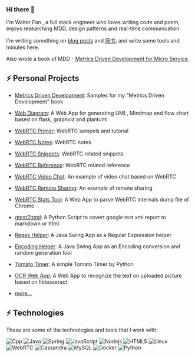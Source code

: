 ### Hi there 👋

I'm Walter Fan , a full stack engineer who loves writing code and poem, enjoys researching MDD, design patterns and real-time communication.

I'm writing something on [blog posts](https://www.fanyamin.com/) and [简书](https://www.jianshu.com/u/e0b365801f48), and write some tools and minutes here.

Also wrote a book of MDD - [Metrics Driven Development for Micro Service](http://www.cmpbook.com/products/detail?id=46463). 

## ⚡ Personal Projects

* [Metrics Driven Development](https://github.com/walterfan/mdd): Samples for my "Metrics Driven Development" book
* [Web Diagram](https://github.com/walterfan/webdiagram): A Web App for generating UML, Mindmap and flow chart based on flask, graphviz and plantuml

* [WebRTC Primer](https://github.com/walterfan/webrtc_primer): WebRTC sampels and tutorial
* [WebRTC Notes](https://github.com/walterfan/webrtc_note): WebRTC notes
* [WebRTC Snippets](https://github.com/walterfan/webrtc_snippets): WebRTC related snippets
* [WebRTC Reference](https://github.com/walterfan/webrtc_refer): WebRTC related reference
* [WebRTC Video Chat](https://github.com/walterfan/webrtc_video_chat): An example of video chat based on WebRTC
* [WebRTC Remote Sharing](https://github.com/walterfan/webrtc_remote_sharing): An example of remote sharing
* [WebRTC Stats Tool](https://github.com/walterfan/webrtc_stats): A Web App to parse WebRTC internals dump file of Chrome
* [gtest2html](https://github.com/walterfan/gtest2html): A Python Script to covert google test xml report to markdown or html
* [Regex Helper](https://github.com/walterfan/regex_helper): A Java Swing App as a Regular Expression helper
* [Encoding Helper](https://github.com/walterfan/encoding_helper): A Java Swing App as an Encoding conversion and random generation tool
* [Tomato Timer](https://github.com/walterfan/tomato-timer): A simple Tomato Timer by Python
* [OCR Web App](https://github.com/walterfan/webocr): A Web App to recognize the text on uploaded picture based on libtesseract

* [more...](https://github.com/walterfan?tab=repositories)

## ⚡ Technologies

These are some of the technologies and tools that I work with:

![Cpp](https://img.shields.io/badge/-Cpp-007ACC?style=flat-square&logo=cpp)
![Java](https://img.shields.io/badge/-Java-007396?style=flat-square&logo=java)
![Spring](https://img.shields.io/badge/-Spring-6DB33F?style=flat-square&logo=spring&logoColor=white)
![JavaScript](https://img.shields.io/badge/-JavaScript-black?style=flat-square&logo=javascript)
![Nodejs](https://img.shields.io/badge/-Nodejs-339933?style=flat-square&logo=Node.js&logoColor=white)
![HTML5](https://img.shields.io/badge/-HTML5-E34F26?style=flat-square&logo=html5&logoColor=white)
![Linux](https://img.shields.io/badge/-Linux-DD0031?style=flat-square&logo=linux)
![WebRTC](https://img.shields.io/badge/-WebRTC-86BC40?style=flat-square&logo=webrtc&logoColor=white)
![Cassandra](https://img.shields.io/badge/-Cassandra-black?style=flat-square&logo=cassandra)
![MySQL](https://img.shields.io/badge/-MySQL-4479A1?style=flat-square&logo=mysql&logoColor=white)
![Docker](https://img.shields.io/badge/-Docker-2496ED?style=flat-square&logo=docker&logoColor=white)
![Python](https://img.shields.io/badge/Python-0089D6?style=flat-square&logo=python&logoColor=white)

